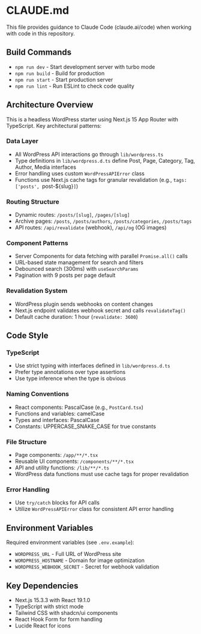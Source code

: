 # CLAUDE.md

This file provides guidance to Claude Code (claude.ai/code) when working with code in this repository.

## Build Commands
- `npm run dev` - Start development server with turbo mode
- `npm run build` - Build for production
- `npm run start` - Start production server  
- `npm run lint` - Run ESLint to check code quality

## Architecture Overview

This is a headless WordPress starter using Next.js 15 App Router with TypeScript. Key architectural patterns:

### Data Layer
- All WordPress API interactions go through `lib/wordpress.ts`
- Type definitions in `lib/wordpress.d.ts` define Post, Page, Category, Tag, Author, Media interfaces
- Error handling uses custom `WordPressAPIError` class
- Functions use Next.js cache tags for granular revalidation (e.g., `tags: ['posts', `post-${slug}`]`)

### Routing Structure
- Dynamic routes: `/posts/[slug]`, `/pages/[slug]`
- Archive pages: `/posts`, `/posts/authors`, `/posts/categories`, `/posts/tags`
- API routes: `/api/revalidate` (webhook), `/api/og` (OG images)

### Component Patterns
- Server Components for data fetching with parallel `Promise.all()` calls
- URL-based state management for search and filters
- Debounced search (300ms) with `useSearchParams`
- Pagination with 9 posts per page default

### Revalidation System
- WordPress plugin sends webhooks on content changes
- Next.js endpoint validates webhook secret and calls `revalidateTag()`
- Default cache duration: 1 hour (`revalidate: 3600`)

## Code Style

### TypeScript
- Use strict typing with interfaces defined in `lib/wordpress.d.ts`
- Prefer type annotations over type assertions
- Use type inference when the type is obvious

### Naming Conventions
- React components: PascalCase (e.g., `PostCard.tsx`)
- Functions and variables: camelCase
- Types and interfaces: PascalCase
- Constants: UPPERCASE_SNAKE_CASE for true constants

### File Structure
- Page components: `/app/**/*.tsx`
- Reusable UI components: `/components/**/*.tsx`  
- API and utility functions: `/lib/**/*.ts`
- WordPress data functions must use cache tags for proper revalidation

### Error Handling
- Use `try/catch` blocks for API calls
- Utilize `WordPressAPIError` class for consistent API error handling

## Environment Variables
Required environment variables (see `.env.example`):
- `WORDPRESS_URL` - Full URL of WordPress site
- `WORDPRESS_HOSTNAME` - Domain for image optimization
- `WORDPRESS_WEBHOOK_SECRET` - Secret for webhook validation

## Key Dependencies
- Next.js 15.3.3 with React 19.1.0
- TypeScript with strict mode
- Tailwind CSS with shadcn/ui components
- React Hook Form for form handling
- Lucide React for icons